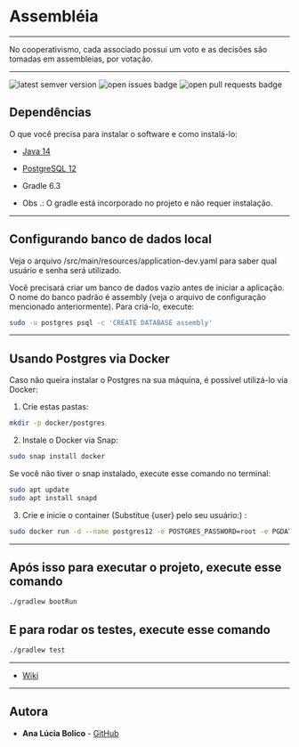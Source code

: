 # Assembléia

----

No cooperativismo, cada associado possui um voto e as decisões são tomadas em assembleias, por votação.

----

<img src='https://img.shields.io/github/tag/analuciabolico/assembly.svg' alt='latest semver version' /> <img src='https://img.shields.io/github/issues/analuciabolico/assembly.svg' alt='open issues badge' /> <img src='https://img.shields.io/github/issues-pr/analuciabolico/assembly.svg' alt='open pull requests badge' />

## Dependências

O que você precisa para instalar o software e como instalá-lo:

- [Java 14](https://computingforgeeks.com/install-oracle-java-openjdk-14-on-ubuntu-debian-linux/)
- [PostgreSQL 12](https://www.postgresql.org/download/)
- Gradle 6.3

- Obs .: O gradle está incorporado no projeto e não requer instalação.

----

## Configurando banco de dados local

 Veja o arquivo /src/main/resources/application-dev.yaml para saber qual usuário e senha será utilizado.

Você precisará criar um banco de dados vazio antes de iniciar a aplicação. O nome do banco padrão é assembly (veja o arquivo de configuração mencionado anteriormente). Para criá-lo, execute:

```sh
sudo -u postgres psql -c 'CREATE DATABASE assembly'
```

----

## Usando Postgres via Docker

Caso não queira instalar o Postgres na sua máquina, é possível utilizá-lo via Docker:

1. Crie estas pastas:

```sh
mkdir -p docker/postgres
```

2. Instale o Docker via Snap:

```sh
sudo snap install docker
```

Se você não tiver o snap instalado, execute esse comando no terminal:

```sh
sudo apt update
sudo apt install snapd
```

3. Crie e inicie o container (Substitue {user} pelo seu usuário:) :

```sh
sudo docker run -d --name postgres12 -e POSTGRES_PASSWORD=root -e PGDATA=/var/lib/postgresql/data/pgdata -v /home/{user}/docker/postgres:/var/lib/postgresql/data postgres -h 127.0.0.1
```

----

## Após isso para executar o projeto, execute esse comando

```sh
./gradlew bootRun
```

## E para rodar os testes, execute esse comando 

```sh
./gradlew test
```

----

- [Wiki](https://github.com/analuciabolico/assembly/wiki/Assembly)

----

## Autora

* **Ana Lúcia Bolico** - [GitHub](https://github.com/analuciabolico)

